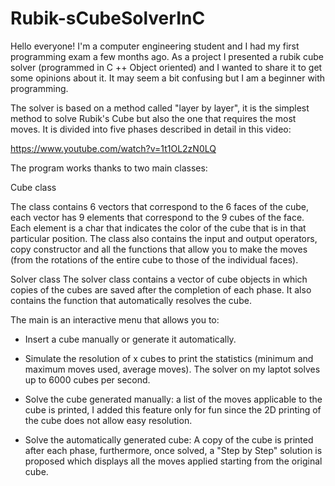 # Rubik-sCubeSolverInC

Hello everyone!
I'm a computer engineering student and I had my first programming exam a few months ago. 
As a project I presented a rubik cube solver (programmed in C ++ Object oriented) and I wanted to share it to get some opinions about it.
It may seem a bit confusing but I am a beginner with programming.

The solver is based on a method called "layer by layer", it is the simplest method to solve Rubik's Cube but also the one that requires the most moves.
It is divided into five phases described in detail in this video:

https://www.youtube.com/watch?v=1t1OL2zN0LQ

The program works thanks to two main classes:

Cube class

The class contains 6 vectors that correspond to the 6 faces of the cube, each vector has 9 elements that correspond to the 9 cubes of the face. 
Each element is a char that indicates the color of the cube that is in that particular position.
The class also contains the input and output operators, copy constructor and all the functions that allow you to make the moves (from the rotations of the entire cube to those of the individual faces).

Solver class
The solver class contains a vector of cube objects in which copies of the cubes are saved after the completion of each phase.
It also contains the function that automatically resolves the cube.

The main is an interactive menu that allows you to:

- Insert a cube manually or generate it automatically.

- Simulate the resolution of x cubes to print the statistics (minimum and maximum moves used, average moves). The solver on my laptot solves up to 6000 cubes per second.

- Solve the cube generated manually: a list of the moves applicable to the cube is printed, I added this feature only for fun since the 2D printing of the cube does not allow easy resolution.

- Solve the automatically generated cube: A copy of the cube is printed after each phase, furthermore, once solved, a "Step by Step" solution is proposed which displays all the moves applied starting from the original cube.

